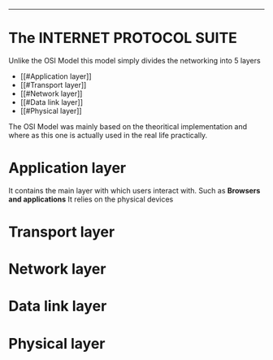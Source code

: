 
---
# The INTERNET PROTOCOL SUITE

Unlike the OSI Model this model simply divides the networking into 5 layers
- [[#Application layer]]
- [[#Transport layer]]
- [[#Network layer]]
- [[#Data link layer]]
- [[#Physical layer]]

The OSI Model was mainly based on the theoritical implementation and where as this one is actually used in the real life practically.


# Application layer
It contains the main layer with which users interact with. 
Such as **Browsers and applications**
It relies on the physical devices


# Transport layer


 
# Network layer



# Data link layer




# Physical layer